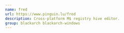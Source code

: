 ```yaml
---
name: fred
url: https://www.pinguin.lu/fred
description: Cross-platform M$ registry hive editor.
group: blackarch blackarch-windows
---
```

